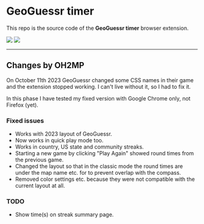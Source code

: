 # GeoGuessr timer

This repo is the source code of the __GeoGuessr timer__ browser extension.

[![](https://developer.chrome.com/webstore/images/ChromeWebStore_BadgeWBorder_v2_206x58.png)](https://chrome.google.com/webstore/detail/geoguessr-timer/cpkgpifaafehooacgbigplegdgbnhcbi) [![](https://addons.cdn.mozilla.net/static/img/addons-buttons/AMO-button_1.png)](https://addons.mozilla.org/firefox/addon/geoguessr-timer/)


-------------

## Changes by OH2MP

On October 11th 2023 GeoGuessr changed some CSS names in their game and the extension stopped working. I can't live without it, so I had to fix it.

In this phase I have tested my fixed version with Google Chrome only, not Firefox (yet).

### Fixed issues

  - Works with 2023 layout of GeoGuessr.
  - Now works in quick play mode too.
  - Works in country, US state and community streaks.
  - Starting a new game by clicking "Play Again" showed round times from the previous game.
  - Changed the layout so that in the classic mode the round times are under the map name etc. for to prevent overlap with the compass.
  - Removed color settings etc. because they were not compatible with the current layout at all.

### TODO

  - Show time(s) on streak summary page.



